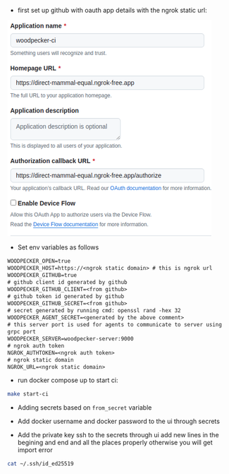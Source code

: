 - first set up github with oauth app details with the ngrok static url:

![alt text](image.png)

- Set env variables as follows

```.env
WOODPECKER_OPEN=true
WOODPECKER_HOST=https://<ngrok static domain> # this is ngrok url
WOODPECKER_GITHUB=true
# github client id generated by github
WOODPECKER_GITHUB_CLIENT=<from github> 
# github token id generated by github
WOODPECKER_GITHUB_SECRET=<from github> 
# secret generated by running cmd: openssl rand -hex 32
WOODPECKER_AGENT_SECRET=<generated by the above comment>
# this server port is used for agents to communicate to server using grpc port
WOODPECKER_SERVER=woodpecker-server:9000
# ngrok auth token
NGROK_AUTHTOKEN=<ngrok auth token>
# ngrok static domain
NGROK_URL=<ngrok static domain>
```

- run docker compose up to start ci:

```sh
make start-ci
```

- Adding secrets based on ```from_secret``` variable 

- Add docker username and docker password to the ui through secrets

- Add the private key ssh to the secrets through ui add new lines in the begining and end and all the places properly otherwise you will get import error

```sh
cat ~/.ssh/id_ed25519
```